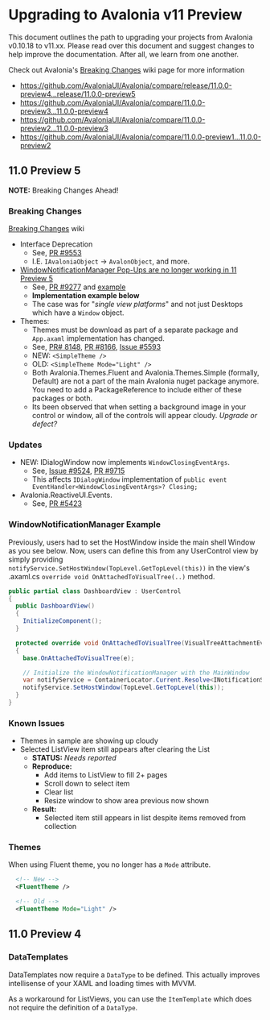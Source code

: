 # Upgrading to Avalonia v11 Preview

This document outlines the path to upgrading your projects from Avalonia v0.10.18 to v11.xx. Please read over this document and suggest changes to help improve the documentation. After all, we learn from one another.

Check out Avalonia's [Breaking Changes](https://github.com/AvaloniaUI/Avalonia/wiki/Breaking-Changes) wiki page for more information

* https://github.com/AvaloniaUI/Avalonia/compare/release/11.0.0-preview4...release/11.0.0-preview5
* https://github.com/AvaloniaUI/Avalonia/compare/11.0.0-preview3...11.0.0-preview4
* https://github.com/AvaloniaUI/Avalonia/compare/11.0.0-preview2...11.0.0-preview3
* https://github.com/AvaloniaUI/Avalonia/compare/11.0.0-preview1...11.0.0-preview2

## 11.0 Preview 5

**NOTE:** Breaking Changes Ahead!

### Breaking Changes

[Breaking Changes](https://github.com/AvaloniaUI/Avalonia/wiki/Breaking-Changes) wiki

* Interface Deprecation
  * See, [PR #9553](https://github.com/AvaloniaUI/Avalonia/pull/9553)
  * I.E. `IAvaloniaObject` -> `AvalonObject`, and more.
* [WindowNotificationManager Pop-Ups are no longer working in 11 Preview 5](https://github.com/AvaloniaUI/Avalonia/issues/10216)
  * See, [PR #9277](https://github.com/AvaloniaUI/Avalonia/pull/9277) and [example](https://github.com/AvaloniaUI/Avalonia/blob/master/samples/ControlCatalog/Pages/NotificationsPage.xaml.cs)
  * **Implementation example below**
  * The case was for "_single view platforms_" and not just Desktops which have a `Window` object.
* Themes:
  * Themes must be download as part of a separate package and `App.axaml` implementation has changed.
  * See, [PR# 8148](https://github.com/AvaloniaUI/Avalonia/pull/8166), [PR #8166](https://github.com/AvaloniaUI/Avalonia/pull/8166), [Issue #5593](https://github.com/AvaloniaUI/Avalonia/issues/5593)
  * NEW: `<SimpleTheme />`
  * OLD: `<SimpleTheme Mode="Light" />`
  * Both Avalonia.Themes.Fluent and Avalonia.Themes.Simple (formally, Default) are not a part of the main Avalonia nuget package anymore. You need to add a PackageReference to include either of these packages or both.
  * Its been observed that when setting a background image in your control or window, all of the controls will appear cloudy.  _Upgrade or defect?_

### Updates

* NEW: IDialogWindow now implements `WindowClosingEventArgs`.
  * See, [Issue #9524](https://github.com/AvaloniaUI/Avalonia/issues/9524), [PR #9715](https://github.com/AvaloniaUI/Avalonia/pull/9715)
  * This affects `IDialogWindow` implementation of `public event EventHandler<WindowClosingEventArgs>? Closing;`
* Avalonia.ReactiveUI.Events.
  * See, [PR #5423](https://github.com/AvaloniaUI/Avalonia/pull/5423)

### WindowNotificationManager Example

Previously, users had to set the HostWindow inside the main shell Window as you see below. Now, users can define this from any UserControl view by simply providing `notifyService.SetHostWindow(TopLevel.GetTopLevel(this))` in the view's .axaml.cs `override void OnAttachedToVisualTree(..)` method.

```cs
public partial class DashboardView : UserControl
{
  public DashboardView()
  {
    InitializeComponent();
  }

  protected override void OnAttachedToVisualTree(VisualTreeAttachmentEventArgs e)
  {
    base.OnAttachedToVisualTree(e);

    // Initialize the WindowNotificationManager with the MainWindow
    var notifyService = ContainerLocator.Current.Resolve<INotificationService>();
    notifyService.SetHostWindow(TopLevel.GetTopLevel(this));
  }
}

```

### Known Issues


* Themes in sample are showing up cloudy
* Selected ListView item still appears after clearing the List
  * **STATUS:** _Needs reported_
  * **Reproduce:**
    * Add items to ListView to fill 2+ pages
    * Scroll down to select item
    * Clear list
    * Resize window to show area previous now shown
  * **Result:**
    * Selected item still appears in list despite items removed from collection

### Themes

When using Fluent theme, you no longer has a `Mode` attribute.

```xml
  <!-- New -->
  <FluentTheme />

  <!-- Old -->
  <FluentTheme Mode="Light" />
```


## 11.0 Preview 4

### DataTemplates

DataTemplates now require a `DataType` to be defined. This actually improves intellisense of your XAML and loading times with MVVM.

As a workaround for ListViews, you can use the `ItemTemplate` which does not require the definition of a `DataType`.


